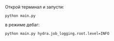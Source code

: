 Открой терминал и запусти:
```
python main.py
```
в режиме дебаг:
```
python main.py hydra.job_logging.root.level=INFO
```